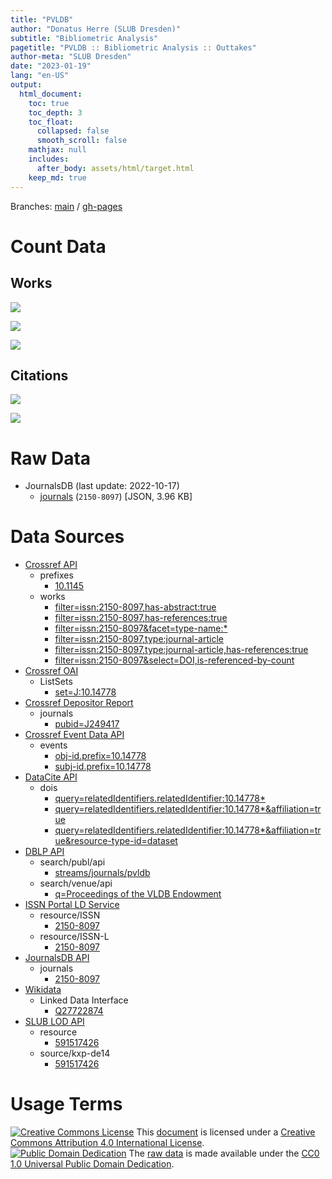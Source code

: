 ```yaml
---
title: "PVLDB"
author: "Donatus Herre (SLUB Dresden)"
subtitle: "Bibliometric Analysis"
pagetitle: "PVLDB :: Bibliometric Analysis :: Outtakes"
author-meta: "SLUB Dresden"
date: "2023-01-19"
lang: "en-US"
output:
  html_document:
    toc: true
    toc_depth: 3
    toc_float:
      collapsed: false
      smooth_scroll: false
    mathjax: null
    includes:
      after_body: assets/html/target.html
    keep_md: true
---
```






Branches: [main](https://github.com/slub/pvldb/tree/main) / [gh-pages](https://github.com/slub/pvldb/tree/gh-pages)

# Count Data



## Works



![](/home/runner/work/pvldb/pvldb/public/misc_files/figure-html/journalsdb-works-count-plot-1.png)<!-- -->



![](/home/runner/work/pvldb/pvldb/public/misc_files/figure-html/wos-works-count-plot-1.png)<!-- -->







![](/home/runner/work/pvldb/pvldb/public/misc_files/figure-html/scival-works-count-plot-1.png)<!-- -->

## Citations



![](/home/runner/work/pvldb/pvldb/public/misc_files/figure-html/wos-citations-count-plot-1.png)<!-- -->







![](/home/runner/work/pvldb/pvldb/public/misc_files/figure-html/scival-citations-count-plot-1.png)<!-- -->

# Raw Data

- JournalsDB (last update: 2022-10-17)
  - [journals](./data/journalsdb_journals_2150-8097.json) (`2150-8097`) [JSON, 3.96 KB]

# Data Sources

- [Crossref API](https://api.crossref.org)
  - prefixes
    - [10.1145](https://api.crossref.org/prefixes/10.1145?mailto=bibliometrie@slub-dresden.de)
  - works
    - [filter=issn:2150-8097,has-abstract:true](https://api.crossref.org/works?filter=issn:2150-8097,has-abstract:true&mailto=bibliometrie@slub-dresden.de)
    - [filter=issn:2150-8097,has-references:true](https://api.crossref.org/works?filter=issn:2150-8097,has-references:true&mailto=bibliometrie@slub-dresden.de)
    - [filter=issn:2150-8097&facet=type-name:*](https://api.crossref.org/works?filter=issn:2150-8097&facet=type-name:*&rows=0&mailto=bibliometrie@slub-dresden.de)
    - [filter=issn:2150-8097,type:journal-article](https://api.crossref.org/works?filter=issn:2150-8097,type:journal-article&mailto=bibliometrie@slub-dresden.de)
    - [filter=issn:2150-8097,type:journal-article,has-references:true](https://api.crossref.org/works?filter=issn:2150-8097,type:journal-article,has-references:true&mailto=bibliometrie@slub-dresden.de)
    - [filter=issn:2150-8097&select=DOI,is-referenced-by-count](https://api.crossref.org/works?filter=issn:2150-8097&select=DOI,is-referenced-by-count&mailto=bibliometrie@slub-dresden.de)
- [Crossref OAI](https://oai.crossref.org/oai?verb=Identify)
  - ListSets
    - [set=J:10.14778](https://oai.crossref.org/oai?verb=ListSets&set=J:10.14778)
- [Crossref Depositor Report](https://www.crossref.org/documentation/reports/depositor-report/)
  - journals
    - [pubid=J249417](https://data.crossref.org/depositorreport?pubid=J249417)
- [Crossref Event Data API](https://www.eventdata.crossref.org/)
  - events
    - [obj-id.prefix=10.14778](https://api.eventdata.crossref.org/v1/events?obj-id.prefix=10.14778&mailto=bibliometrie@slub-dresden.de)
    - [subj-id.prefix=10.14778](https://api.eventdata.crossref.org/v1/events?subj-id.prefix=10.14778&mailto=bibliometrie@slub-dresden.de)
- [DataCite API](https://support.datacite.org/docs/api)
  - dois
    - [query=relatedIdentifiers.relatedIdentifier:10.14778*](https://api.datacite.org/dois?query=relatedIdentifiers.relatedIdentifier:10.14778*)
    - [query=relatedIdentifiers.relatedIdentifier:10.14778*&affiliation=true](https://api.datacite.org/dois?query=relatedIdentifiers.relatedIdentifier:10.14778*&affiliation=true)
    - [query=relatedIdentifiers.relatedIdentifier:10.14778*&affiliation=true&resource-type-id=dataset](https://api.datacite.org/dois?query=relatedIdentifiers.relatedIdentifier:10.14778*&affiliation=true&resource-type-id=dataset)
- [DBLP API](https://dblp.org/faq/13501473.html)
  - search/publ/api
    - [streams/journals/pvldb](https://dblp.org/search/publ/api?q=stream%3Astreams%2Fjournals%2Fpvldb%3A&h=1000&format=json)
  - search/venue/api
    - [q=Proceedings of the VLDB Endowment](https://dblp.org/search/venue/api?q=Proceedings%20of%20the%20VLDB%20Endowment&format=json)
- [ISSN Portal LD Service](https://www.issn.org/understanding-the-issn/assignment-rules/issn-linked-data-application-profile/)
  - resource/ISSN
    - [2150-8097](https://portal.issn.org/resource/ISSN/2150-8097?format=json)
  - resource/ISSN-L
    - [2150-8097](https://portal.issn.org/resource/ISSN-L/2150-8097?format=json)
- [JournalsDB API](https://api.journalsdb.org/apidocs/)
  - journals
    - [2150-8097](https://api.journalsdb.org/journals/2150-8097)
- [Wikidata](https://www.wikidata.org/wiki/Wikidata:Data_access)
  - Linked Data Interface
    - [Q27722874](https://www.wikidata.org/wiki/Special:EntityData/Q27722874.json)
- [SLUB LOD API](https://data.slub-dresden.de/)
  - resource
    - [591517426](https://data.slub-dresden.de/resources/591517426)
  - source/kxp-de14
    - [591517426](https://data.slub-dresden.de/source/kxp-de14/591517426)

# Usage Terms

[![Creative Commons License](https://mirrors.creativecommons.org/presskit/buttons/80x15/svg/by.svg)](http://creativecommons.org/licenses/by/4.0/) This [document](#) is licensed under a [Creative Commons Attribution 4.0 International License](./LICENSE.txt).  
[![Public Domain Dedication](https://mirrors.creativecommons.org/presskit/buttons/80x15/svg/cc-zero.svg)](https://creativecommons.org/publicdomain/zero/1.0/) The [raw data](#raw-data) is made available under the [CC0 1.0 Universal Public Domain Dedication](./data/LICENSE.txt).
